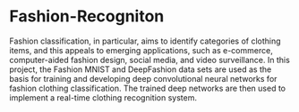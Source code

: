 # Fashion-Recogniton

Fashion classification, in particular, aims to identify categories of clothing items, and this appeals to emerging applications, such as e-commerce, computer-aided fashion design, social media, and video surveillance. In this project, the Fashion MNIST and DeepFashion data sets are used as the basis for training and developing deep convolutional neural networks for fashion clothing classification. The trained deep networks are then used to implement a real-time clothing recognition system.
